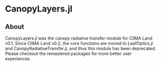 # CanopyLayers.jl


## About
CanopyLayers.jl was the canopy radiative transfer module for CliMA Land v0.1. Since CliMA Land v0.2, the core functions are moved to LeafOptics.jl and CanopyRadiativeTransfer.jl, and thus this module has been deprecated. Please checkout the remastered packages for more better user experiences.
